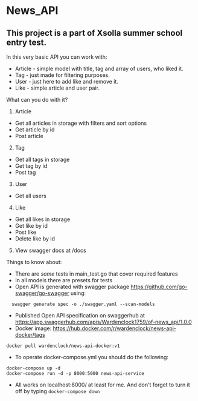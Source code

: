 # News_API
## This project is a part of Xsolla summer school entry test.

In this very basic API you can work with:
- Article - simple model with title, tag and array of users, who liked it.
- Tag - just made for filtering purposes.
- User - just here to add like and remove it.
- Like - simple article and user pair.

What can you do with it?
1. Article
  - Get all articles in storage with filters and sort options
  - Get article by id
  - Post article
2. Tag
  - Get all tags in storage
  - Get tag by id
  - Post tag
3. User
  - Get all users
4. Like
  - Get all likes in storage
  - Get like by id
  - Post like
  - Delete like by id
5. View swagger docs at /docs

Things to know about:
  - There are *some* tests in main_test.go that cover required features
  - In all models there are presets for tests
  - Open API is generated with swagger package https://github.com/go-swagger/go-swagger using:
  ```
    swagger generate spec -o ./swagger.yaml --scan-models
  ```
  - Published Open API specification on swaggerhub at https://app.swaggerhub.com/apis/Wardenclock1759/of-news_api/1.0.0
  - Docker image: https://hub.docker.com/r/wardenclock/news-api-docker/tags
  ```
  docker pull wardenclock/news-api-docker:v1
  ```
  - To operate docker-compose.yml you should do the following:
  ```
  docker-compose up -d
  docker-compose run -d -p 8000:5000 news-api-service
  ```
  - All works on localhost:8000/ at least for me. And don't forget to turn it off by typing ```docker-compose down```
